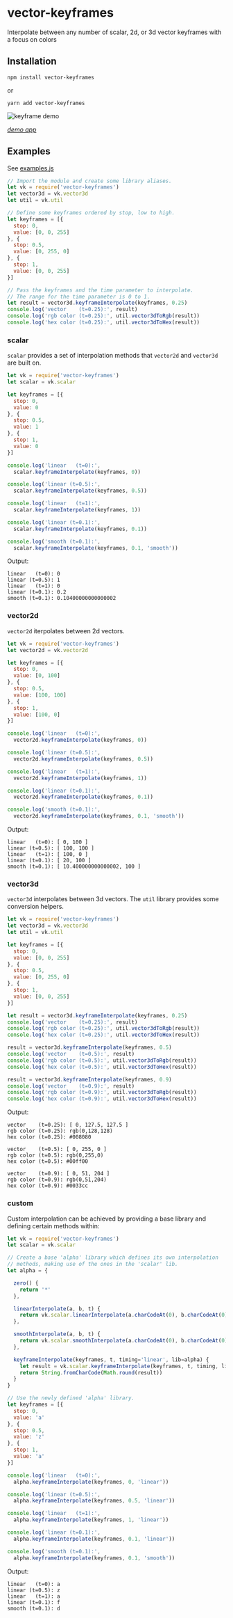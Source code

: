 [demo]: https://raw.githubusercontent.com/jabney/vector-keyframes/master/meta/demo.gif

# vector-keyframes
Interpolate between any number of scalar, 2d, or 3d vector keyframes with a focus on colors

## Installation

    npm install vector-keyframes

or

    yarn add vector-keyframes

![keyframe demo][demo]

*[demo app](https://jabney.github.io/vector-keyframes-demo/dist/index.html)*

## Examples
See [examples.js](https://github.com/jabney/vector-keyframes/blob/master/example.js)

```javascript
// Import the module and create some library aliases.
let vk = require('vector-keyframes')
let vector3d = vk.vector3d
let util = vk.util

// Define some keyframes ordered by stop, low to high.
let keyframes = [{
  stop: 0,
  value: [0, 0, 255]
}, {
  stop: 0.5,
  value: [0, 255, 0]
}, {
  stop: 1,
  value: [0, 0, 255]
}]

// Pass the keyframes and the time parameter to interpolate.
// The range for the time parameter is 0 to 1.
let result = vector3d.keyframeInterpolate(keyframes, 0.25)
console.log('vector    (t=0.25):', result)
console.log('rgb color (t=0.25):', util.vector3dToRgb(result))
console.log('hex color (t=0.25):', util.vector3dToHex(result))
```

### scalar
`scalar` provides a set of interpolation methods that `vector2d` and `vector3d` are built on.

```javascript
let vk = require('vector-keyframes')
let scalar = vk.scalar

let keyframes = [{
  stop: 0,
  value: 0
}, {
  stop: 0.5,
  value: 1
}, {
  stop: 1,
  value: 0
}]

console.log('linear   (t=0):',
  scalar.keyframeInterpolate(keyframes, 0))

console.log('linear (t=0.5):',
  scalar.keyframeInterpolate(keyframes, 0.5))

console.log('linear   (t=1):',
  scalar.keyframeInterpolate(keyframes, 1))

console.log('linear (t=0.1):',
  scalar.keyframeInterpolate(keyframes, 0.1))

console.log('smooth (t=0.1):',
  scalar.keyframeInterpolate(keyframes, 0.1, 'smooth'))
```

Output:

```
linear   (t=0): 0
linear (t=0.5): 1
linear   (t=1): 0
linear (t=0.1): 0.2
smooth (t=0.1): 0.10400000000000002
```

### vector2d
`vector2d` iterpolates between 2d vectors.

```javascript
let vk = require('vector-keyframes')
let vector2d = vk.vector2d

let keyframes = [{
  stop: 0,
  value: [0, 100]
}, {
  stop: 0.5,
  value: [100, 100]
}, {
  stop: 1,
  value: [100, 0]
}]

console.log('linear   (t=0):',
  vector2d.keyframeInterpolate(keyframes, 0))

console.log('linear (t=0.5):',
  vector2d.keyframeInterpolate(keyframes, 0.5))

console.log('linear   (t=1):',
  vector2d.keyframeInterpolate(keyframes, 1))

console.log('linear (t=0.1):',
  vector2d.keyframeInterpolate(keyframes, 0.1))

console.log('smooth (t=0.1):',
  vector2d.keyframeInterpolate(keyframes, 0.1, 'smooth'))
```

Output:

```
linear   (t=0): [ 0, 100 ]
linear (t=0.5): [ 100, 100 ]
linear   (t=1): [ 100, 0 ]
linear (t=0.1): [ 20, 100 ]
smooth (t=0.1): [ 10.400000000000002, 100 ]
```

### vector3d
`vector3d` interpolates between 3d vectors. The `util` library provides some conversion helpers.

```javascript
let vk = require('vector-keyframes')
let vector3d = vk.vector3d
let util = vk.util

let keyframes = [{
  stop: 0,
  value: [0, 0, 255]
}, {
  stop: 0.5,
  value: [0, 255, 0]
}, {
  stop: 1,
  value: [0, 0, 255]
}]

let result = vector3d.keyframeInterpolate(keyframes, 0.25)
console.log('vector    (t=0.25):', result)
console.log('rgb color (t=0.25):', util.vector3dToRgb(result))
console.log('hex color (t=0.25):', util.vector3dToHex(result))

result = vector3d.keyframeInterpolate(keyframes, 0.5)
console.log('vector    (t=0.5):', result)
console.log('rgb color (t=0.5):', util.vector3dToRgb(result))
console.log('hex color (t=0.5):', util.vector3dToHex(result))

result = vector3d.keyframeInterpolate(keyframes, 0.9)
console.log('vector    (t=0.9):', result)
console.log('rgb color (t=0.9):', util.vector3dToRgb(result))
console.log('hex color (t=0.9):', util.vector3dToHex(result))
```

Output:

```
vector    (t=0.25): [ 0, 127.5, 127.5 ]
rgb color (t=0.25): rgb(0,128,128)
hex color (t=0.25): #008080

vector    (t=0.5): [ 0, 255, 0 ]
rgb color (t=0.5): rgb(0,255,0)
hex color (t=0.5): #00ff00

vector    (t=0.9): [ 0, 51, 204 ]
rgb color (t=0.9): rgb(0,51,204)
hex color (t=0.9): #0033cc
```

### custom
Custom interpolation can be achieved by providing a base library and defining
certain methods within:

```javascript
let vk = require('vector-keyframes')
let scalar = vk.scalar

// Create a base 'alpha' library which defines its own interpolation
// methods, making use of the ones in the 'scalar' lib.
let alpha = {

  zero() {
    return '*'
  },

  linearInterpolate(a, b, t) {
    return vk.scalar.linearInterpolate(a.charCodeAt(0), b.charCodeAt(0), t)
  },

  smoothInterpolate(a, b, t) {
    return vk.scalar.smoothInterpolate(a.charCodeAt(0), b.charCodeAt(0), t)
  },

  keyframeInterpolate(keyframes, t, timing='linear', lib=alpha) {
    let result = vk.scalar.keyframeInterpolate(keyframes, t, timing, lib)
    return String.fromCharCode(Math.round(result))
  }
}

// Use the newly defined 'alpha' library.
let keyframes = [{
  stop: 0,
  value: 'a'
}, {
  stop: 0.5,
  value: 'z'
}, {
  stop: 1,
  value: 'a'
}]

console.log('linear   (t=0):',
  alpha.keyframeInterpolate(keyframes, 0, 'linear'))

console.log('linear (t=0.5):',
  alpha.keyframeInterpolate(keyframes, 0.5, 'linear'))

console.log('linear   (t=1):',
  alpha.keyframeInterpolate(keyframes, 1, 'linear'))

console.log('linear (t=0.1):',
  alpha.keyframeInterpolate(keyframes, 0.1, 'linear'))

console.log('smooth (t=0.1):',
  alpha.keyframeInterpolate(keyframes, 0.1, 'smooth'))
```

Output:

```
linear   (t=0): a
linear (t=0.5): z
linear   (t=1): a
linear (t=0.1): f
smooth (t=0.1): d
```

